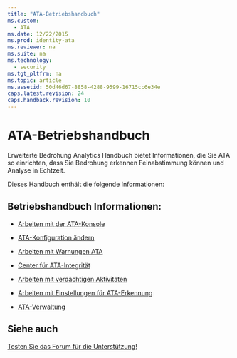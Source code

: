 ```yaml
---
title: "ATA-Betriebshandbuch"
ms.custom: 
  - ATA
ms.date: 12/22/2015
ms.prod: identity-ata
ms.reviewer: na
ms.suite: na
ms.technology: 
  - security
ms.tgt_pltfrm: na
ms.topic: article
ms.assetid: 50d46d67-8858-4288-9599-16715cc6e34e
caps.latest.revision: 24
caps.handback.revision: 10
---
```

# ATA-Betriebshandbuch
Erweiterte Bedrohung Analytics Handbuch bietet Informationen, die Sie ATA so einrichten, dass Sie Bedrohung erkennen Feinabstimmung können und Analyse in Echtzeit.

Dieses Handbuch enthält die folgende Informationen:


## Betriebshandbuch Informationen:

- [Arbeiten mit der ATA-Konsole](/Topic/Working+with+the+ATA+Console.md)

- [ATA-Konfiguration ändern](/Topic/Modifying+ATA+Configuration.md)

- [Arbeiten mit Warnungen ATA](/Topic/Working+with+ATA+Alerts.md)

- [Center für ATA-Integrität](/Topic/ATA+Health+Center.md)

- [Arbeiten mit verdächtigen Aktivitäten](/Topic/Working+with+Suspicious+Activities.md)

- [Arbeiten mit Einstellungen für ATA-Erkennung](/Topic/Working+with+ATA+Detection+Settings.md)

- [ATA-Verwaltung](/Topic/ATA+Database+Management.md)


## Siehe auch

[Testen Sie das Forum für die Unterstützung!](https://social.technet.microsoft.com/Forums/security/en-US/home?forum=mata)





